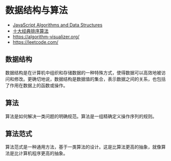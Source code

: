 # 数据结构与算法

- [JavaScript Algorithms and Data Structures](https://github.com/trekhleb/javascript-algorithms)
- [十大经典排序算法](https://sort.hust.cc/)
- https://algorithm-visualizer.org/
- https://leetcode.com/

## 数据结构

数据结构是在计算机中组织和存储数据的一种特殊方式，使得数据可以高效地被访问和修改。更确切地说，数据结构是数据值的集合，表示数据之间的关系，也包括了作用在数据上的函数或操作。

## 算法

算法是如何解决一类问题的明确规范。算法是一组精确定义操作序列的规则。

## 算法范式

算法范式是一种通用方法，基于一类算法的设计。这是比算法更高的抽象，就像算法是比计算机程序更高的抽象。
